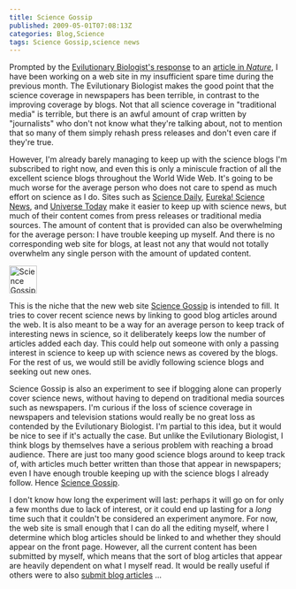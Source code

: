 ```yaml
---
title: Science Gossip
published: 2009-05-01T07:08:13Z
categories: Blog,Science
tags: Science Gossip,science news
---
```


Prompted by the <a href="http://evilutionarybiologist.blogspot.com/2009/03/science-journalism-supplanting-old.html">Evilutionary Biologist's response</a> to an <a href="http://www.nature.com/nature/journal/v458/n7236/full/458260a.html">article in <cite>Nature</cite></a>, I have been working on a web site in my insufficient spare time during the previous month.  The Evilutionary Biologist makes the good point that the science coverage in newspapers has been terrible, in contrast to the improving coverage by blogs.  Not that all science coverage in "traditional media" is terrible, but there is an awful amount of crap written by "journalists" who don't not know what they're talking about, not to mention that so many of them simply rehash press releases and don't even care if they're true.

<!--more-->

However, I'm already barely managing to keep up with the science blogs I'm subscribed to right now, and even this is only a miniscule fraction of all the excellent science blogs throughout the World Wide Web.  It's going to be much worse for the average person who does not care to spend as much effort on science as I do.  Sites such as <a href="http://www.sciencedaily.com/">Science Daily</a>, <a href="http://esciencenews.com/">Eureka! Science News</a>, and <a href="http://www.universetoday.com/">Universe Today</a> make it easier to keep up with science news, but much of their content comes from press releases or traditional media sources.  The amount of content that is provided can also be overwhelming for the average person: I have trouble keeping up myself.  And there is no corresponding web site for blogs, at least not any that would not totally overwhelm any single person with the amount of updated content.

<img src="http://blog.chungyc.org/wp-content/uploads/2009/04/science-gossip-logo-50x50.png" alt="Science Gossip Logo" title="Science Gossip Logo" width="50" height="50" class="alignright size-thumbnail wp-image-2597" />

This is the niche that the new web site <a href="http://sciencegossip.info/">Science Gossip</a> is intended to fill.  It tries to cover recent science news by linking to good blog articles around the web.  It is also meant to be a way for an average person to keep track of interesting news in science, so it deliberately keeps low the number of articles added each day.  This could help out someone with only a passing interest in science to keep up with science news as covered by the blogs.  For the rest of us, we would still be avidly following science blogs and seeking out new ones.

Science Gossip is also an experiment to see if blogging alone can properly cover science news, without having to depend on traditional media sources such as newspapers.  I'm curious if the loss of science coverage in newspapers and television stations would really be no great loss as contended by the Evilutionary Biologist.  I'm partial to this idea, but it would be nice to see if it's actually the case.  But unlike the Evilutionary Biologist, I think blogs by themselves have a serious problem with reaching a broad audience.  There are just too many good science blogs around to keep track of, with articles much better written than those that appear in newspapers; even I have enough trouble keeping up with the science blogs I already follow.  Hence <a href="http://sciencegossip.info/">Science Gossip</a>.

I don't know how long the experiment will last: perhaps it will go on for only a few months due to lack of interest, or it could end up lasting for a <em>long</em> time such that it couldn't be considered an experiment anymore.  For now, the web site is small enough that I can do all the editing myself, where I determine which blog articles should be linked to and whether they should appear on the front page.  However, all the current content has been submitted by myself, which means that the sort of blog articles that appear are heavily dependent on what I myself read.  It would be really useful if others were to also <a href="http://sciencegossip.info/submit">submit blog articles</a> ...

